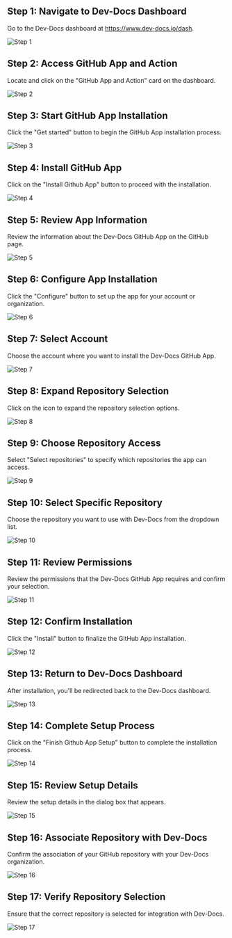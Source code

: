 

  ## Step 1: Navigate to Dev-Docs Dashboard

Go to the Dev-Docs dashboard at https://www.dev-docs.io/dash.

![Step 1](/img/install_the_dev-docs_github_app/step_1.png)

## Step 2: Access GitHub App and Action

Locate and click on the "GitHub App and Action" card on the dashboard.

![Step 2](/img/install_the_dev-docs_github_app/step_2.png)

## Step 3: Start GitHub App Installation

Click the "Get started" button to begin the GitHub App installation process.

![Step 3](/img/install_the_dev-docs_github_app/step_3.png)

## Step 4: Install GitHub App

Click on the "Install Github App" button to proceed with the installation.

![Step 4](/img/install_the_dev-docs_github_app/step_4.png)

## Step 5: Review App Information

Review the information about the Dev-Docs GitHub App on the GitHub page.

![Step 5](/img/install_the_dev-docs_github_app/step_5.png)

## Step 6: Configure App Installation

Click the "Configure" button to set up the app for your account or organization.

![Step 6](/img/install_the_dev-docs_github_app/step_6.png)

## Step 7: Select Account

Choose the account where you want to install the Dev-Docs GitHub App.

![Step 7](/img/install_the_dev-docs_github_app/step_7.png)

## Step 8: Expand Repository Selection

Click on the icon to expand the repository selection options.

![Step 8](/img/install_the_dev-docs_github_app/step_8.png)

## Step 9: Choose Repository Access

Select "Select repositories" to specify which repositories the app can access.

![Step 9](/img/install_the_dev-docs_github_app/step_9.png)

## Step 10: Select Specific Repository

Choose the repository you want to use with Dev-Docs from the dropdown list.

![Step 10](/img/install_the_dev-docs_github_app/step_10.png)

## Step 11: Review Permissions

Review the permissions that the Dev-Docs GitHub App requires and confirm your selection.

![Step 11](/img/install_the_dev-docs_github_app/step_11.png)

## Step 12: Confirm Installation

Click the "Install" button to finalize the GitHub App installation.

![Step 12](/img/install_the_dev-docs_github_app/step_12.png)

## Step 13: Return to Dev-Docs Dashboard

After installation, you'll be redirected back to the Dev-Docs dashboard.

![Step 13](/img/install_the_dev-docs_github_app/step_13.png)

## Step 14: Complete Setup Process

Click on the "Finish Github App Setup" button to complete the installation process.

![Step 14](/img/install_the_dev-docs_github_app/step_14.png)

## Step 15: Review Setup Details

Review the setup details in the dialog box that appears.

![Step 15](/img/install_the_dev-docs_github_app/step_15.png)

## Step 16: Associate Repository with Dev-Docs

Confirm the association of your GitHub repository with your Dev-Docs organization.

![Step 16](/img/install_the_dev-docs_github_app/step_16.png)

## Step 17: Verify Repository Selection

Ensure that the correct repository is selected for integration with Dev-Docs.

![Step 17](/img/install_the_dev-docs_github_app/step_17.png)

  
